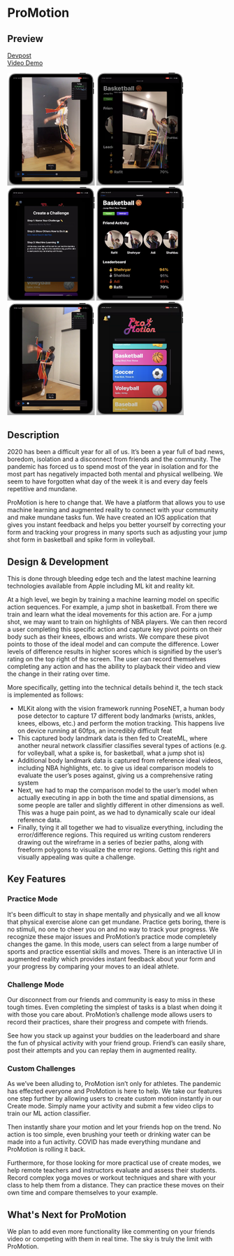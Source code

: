 # ProMotion

## Preview
[Devpost](https://devpost.com/software/promotion) \
[Video Demo](https://youtu.be/Z5VNDa7FNNA)

<img src="./ProMotionImages/PromotionAR.png" width="200" alt="PromotionAR">
<img src="./ProMotionImages/PromotionView.png" width="200" alt="PromotionView">
<img src="./ProMotionImages/PromotionCreate.png" width="200" alt="PromotionCreate">
<img src="./ProMotionImages/PromotionChallenges.png" width="200" alt="PromotionChallenges">
<img src="./ProMotionImages/PromotionAR2.png" width="200" alt="PromotionAR2">
<img src="./ProMotionImages/PromotionHome.png" width="200" alt="PromotionHome">

## Description

2020 has been a difficult year for all of us. It’s been a year full of bad news, boredom, isolation and a disconnect from friends and the community. The pandemic has forced us to spend most of the year in isolation and for the most part has negatively impacted both mental and physical wellbeing. We seem to have forgotten what day of the week it is and every day feels repetitive and mundane.

ProMotion is here to change that. We have a platform that allows you to use machine learning and augmented reality to connect with your community and make mundane tasks fun. We have created an IOS application that gives you instant feedback and helps you better yourself by correcting your form and tracking your progress in many sports such as adjusting your jump shot form in basketball and spike form in volleyball.

## Design & Development

This is done through bleeding edge tech and the latest machine learning technologies available from Apple including ML kit and reality kit.

At a high level, we begin by training a machine learning model on specific action sequences.  For example, a jump shot in basketball. From there we train and learn what the ideal movements for this action are. For a jump shot, we may want to train on highlights of NBA players. We can then record a user completing this specific action and capture key pivot points on their body such as their knees, elbows and wrists. We compare these pivot points to those of the ideal model and can compute the difference. Lower levels of difference results in higher scores which is signified by the user’s rating on the top right of the screen. The user can record themselves completing any action and has the ability to playback their video and view the change in their rating over time.

More specifically, getting into the technical details behind it, the tech stack is implemented as follows:
- MLKit along with the vision framework running PoseNET, a human body pose detector to capture 17 different body landmarks (wrists, ankles, knees, elbows, etc.) and perform the motion tracking. This happens live on device running at 60fps, an incredibly difficult feat
- This captured body landmark data is then fed to CreateML, where another neural network classifier classifies several types of actions (e.g. for volleyball, what a spike is, for basketball, what a jump shot is)
- Additional body landmark data is captured from reference ideal videos, including NBA highlights, etc. to give us ideal comparison models to evaluate the user’s poses against, giving us a comprehensive rating system
- Next, we had to map the comparison model to the user’s model when actually executing in app in both the time and spatial dimensions, as some people are taller and slightly different in other dimensions as well. This was a huge pain point, as we had to dynamically scale our ideal reference data.
- Finally, tying it all together we had to visualize everything, including the error/difference regions. This required us writing custom renderers drawing out the wireframe in a series of bezier paths, along with freeform polygons to visualize the error regions. Getting this right and visually appealing was quite a challenge.


## Key Features

### Practice Mode

It's been difficult to stay in shape mentally and physically and we all know that physical exercise alone can get mundane. Practice gets boring, there is no stimuli, no one to cheer you on and no way to track your progress. We recognize these major issues and ProMotion’s practice mode completely changes the game. In this mode, users can select from a large number of sports and practice essential skills and moves. There is an interactive UI in augmented reality which provides instant feedback about your form and your progress by comparing your moves to an ideal athlete. 

### Challenge Mode

Our disconnect from our friends and community is easy to miss in these tough times. Even completing the simplest of tasks is a blast when doing it with those you care about. ProMotion’s challenge mode allows users to record their practices, share their progress and compete with friends. 

See how you stack up against your buddies on the leaderboard and share the fun of physical activity with your friend group. Friend’s can easily share, post their attempts and you can replay them in augmented reality.

### Custom Challenges

As we’ve been alluding to, ProMotion isn’t only for athletes. The pandemic has effected everyone and ProMotion is here to help. We take our features one step further by allowing users to create custom motion instantly in our Create mode. Simply name your activity and submit a few video clips to train our ML action classifier. 

Then instantly share your motion and let your friends hop on the trend. No action is too simple, even brushing your teeth or drinking water can be made into a fun activity. COVID has made everything mundane and ProMotion is rolling it back. 

Furthermore, for those looking for more practical use of create modes, we help remote teachers and instructors evaluate and assess their students. Record complex yoga moves or workout techniques and share with your class to help them from a distance. They can practice these moves on their own time and compare themselves to your example.

## What's Next for ProMotion

We plan to add even more functionality like commenting on your friends video or competing with them in real time. The sky is truly the limit with ProMotion.
